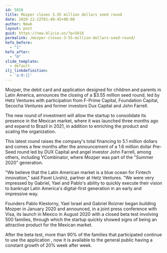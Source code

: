 ```yaml
---
id: 5016
title: Mozper closes 3.55 million dollars seed round
date: 2020-12-22T01:49:45+00:00
author: Newb
layout: post
guid: https://new.blicio.us/?p=5016
permalink: /mozper-closes-3-55-million-dollars-seed-round/
hefo_before:
  - "1"
hefo_after:
  - "0"
slide_template:
  - default
ilj_linkdefinition:
  - 'a:0:{}'
---
```

Mozper, the debit card and application designed for children and parents in Latin America, announces the closing of a $3.55 million seed round, led by Hetz Ventures with participation from F-Prime Capital, Foundation Capital, Secocha Ventures and former investors Dux Capital and John Farrell.

The new round of investment will allow the startup to consolidate its presence in the Mexican market, where it was launched three months ago and expand to Brazil in 2021, in addition to enriching the product and scaling the organization.

This latest round raises the company's total financing to 5.1 million dollars and comes a few months after the announcement of a 1.6 million dollar Pre-Seed round led by DUX Capital and angel investor John Farrell, among others, including YCombinator, where Mozper was part of the "Summer 2020" generation.

"We believe that the Latin American market is a blue ocean for Fintech innovation," said Pavel Livshiz, partner at Hetz Ventures. "We were very impressed by Gabriel, Yael and Pablo's ability to quickly execute their vision to bankrupt Latin America's digital-first generation in an early and impressive way.

Founders Pablo Klestorny, Yael Israel and Gabriel Roizner began building Mozper in January 2020 and announced, in a joint press conference with Visa, its launch in Mexico in August 2020 with a closed beta test involving 500 families, through which the startup quickly showed signs of being an attractive product for the Mexican market.

After the beta test, more than 90% of the families that participated continue to use the application , now it is available to the general public having a constant growth of 20% week after week.